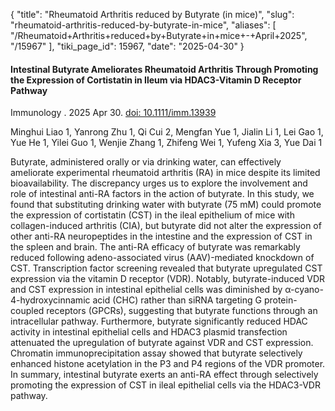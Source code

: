 {
  "title": "Rheumatoid Arthritis reduced by Butyrate (in mice)",
  "slug": "rheumatoid-arthritis-reduced-by-butyrate-in-mice",
  "aliases": [
    "/Rheumatoid+Arthritis+reduced+by+Butyrate+in+mice+-+April+2025",
    "/15967"
  ],
  "tiki_page_id": 15967,
  "date": "2025-04-30"
}


#### Intestinal Butyrate Ameliorates Rheumatoid Arthritis Through Promoting the Expression of Cortistatin in Ileum via HDAC3-Vitamin D Receptor Pathway

Immunology . 2025 Apr 30. [doi: 10.1111/imm.13939](https://doi.org/10.1111/imm.13939)

Minghui Liao 1, Yanrong Zhu 1, Qi Cui 2, Mengfan Yue 1, Jialin Li 1, Lei Gao 1, Yue He 1, Yilei Guo 1, Wenjie Zhang 1, Zhifeng Wei 1, Yufeng Xia 3, Yue Dai 1

Butyrate, administered orally or via drinking water, can effectively ameliorate experimental rheumatoid arthritis (RA) in mice despite its limited bioavailability. The discrepancy urges us to explore the involvement and role of intestinal anti-RA factors in the action of butyrate. In this study, we found that substituting drinking water with butyrate (75 mM) could promote the expression of cortistatin (CST) in the ileal epithelium of mice with collagen-induced arthritis (CIA), but butyrate did not alter the expression of other anti-RA neuropeptides in the intestine and the expression of CST in the spleen and brain. The anti-RA efficacy of butyrate was remarkably reduced following adeno-associated virus (AAV)-mediated knockdown of CST. Transcription factor screening revealed that butyrate upregulated CST expression via the vitamin D receptor (VDR). Notably, butyrate-induced VDR and CST expression in intestinal epithelial cells was diminished by α-cyano-4-hydroxycinnamic acid (CHC) rather than siRNA targeting G protein-coupled receptors (GPCRs), suggesting that butyrate functions through an intracellular pathway. Furthermore, butyrate significantly reduced HDAC activity in intestinal epithelial cells and HDAC3 plasmid transfection attenuated the upregulation of butyrate against VDR and CST expression. Chromatin immunoprecipitation assay showed that butyrate selectively enhanced histone acetylation in the P3 and P4 regions of the VDR promoter. In summary, intestinal butyrate exerts an anti-RA effect through selectively promoting the expression of CST in ileal epithelial cells via the HDAC3-VDR pathway.
